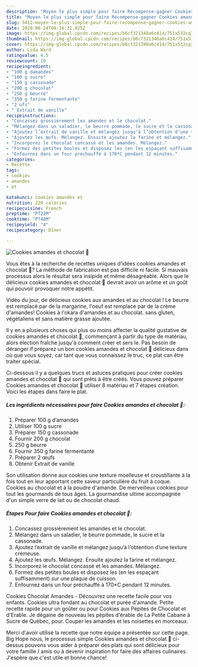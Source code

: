 ```yaml
---
description: "Moyen le plus simple pour faire Récompense-gagner Cookies amandes et chocolat 🤎"
title: "Moyen le plus simple pour faire Récompense-gagner Cookies amandes et chocolat 🤎"
slug: 3412-moyen-le-plus-simple-pour-faire-recompense-gagner-cookies-amandes-et-chocolat
date: 2020-06-24T08:16:21.025Z
image: https://img-global.cpcdn.com/recipes/b6cf321348a6c414/751x532cq70/cookies-amandes-et-chocolat-🤎-photo-principale-de-la-recette.jpg
thumbnail: https://img-global.cpcdn.com/recipes/b6cf321348a6c414/751x532cq70/cookies-amandes-et-chocolat-🤎-photo-principale-de-la-recette.jpg
cover: https://img-global.cpcdn.com/recipes/b6cf321348a6c414/751x532cq70/cookies-amandes-et-chocolat-🤎-photo-principale-de-la-recette.jpg
author: Lida Ward
ratingvalue: 4.5
reviewcount: 10
recipeingredient:
- "100 g damandes"
- "100 g sucre"
- "150 g cassonade"
- "200 g chocolat"
- "250 g beurre"
- "350 g farine fermentante"
- "2 ufs"
- " Extrait de vanille"
recipeinstructions:
- "Concassez grossièrement les amandes et le chocolat."
- "Mélangez dans un saladier, le beurre pommade, le sucre et la cassonade."
- "Ajoutez l’extrait de vanille et mélangez jusqu’à l’obtention d’une texture crémeuse."
- "Ajoutez les œufs. Mélangez. Ensuite ajoutez la farine et mélangez."
- "Incorporez le chocolat concassé et les amandes. Mélangez."
- "Formez des petites boules et disposez les (en les espaçant suffisamment) sur une plaque de cuisson."
- "Enfournez dans un four préchauffé à 170*C pendant 12 minutes."
categories:
- Recette
tags:
- cookies
- amandes
- et

katakunci: cookies amandes et 
nutrition: 229 calories
recipecuisine: French
preptime: "PT22M"
cooktime: "PT48M"
recipeyield: "4"
recipecategory: Dîner

---
```



![Cookies amandes et chocolat 🤎](https://img-global.cpcdn.com/recipes/b6cf321348a6c414/751x532cq70/cookies-amandes-et-chocolat-🤎-photo-principale-de-la-recette.jpg)

Vous êtes à la recherche de recettes uniques d'idées cookies amandes et chocolat 🤎? La méthode de fabrication est pas difficile ni facile. Si mauvais processus alors le résultat sera insipide et même désagréable. Alors que le délicieux cookies amandes et chocolat 🤎 devrait avoir un arôme et un goût qui pouvoir provoquer notre appétit.

Vidéo du jour, de délicieux cookies aux amandes et au chocolat ! Le beurre est remplacé par de la margarine, l&#39;oeuf est remplace par de la crème d&#39;amandes! Cookies à l&#39;okara d&#39;amandes et au chocolat. sans gluten, végétaliens et sans matière grasse ajoutée.

Il y en a plusieurs choses qui plus ou moins affecter la qualité gustative de cookies amandes et chocolat 🤎, commençant à partir du type de matériau, alors élection fraîche jusqu'à comment créer et sers le. Pas besoin de déranger if préparez un bon cookies amandes et chocolat 🤎 délicieux dans où que vous soyez, car tant que vous connaissez le truc, ce plat can être traiter spécial.


Ci-dessous il y a quelques trucs et astuces pratiques pour créer cookies amandes et chocolat 🤎 qui sont prêts à être créés. Vous pouvez préparer Cookies amandes et chocolat 🤎 utiliser 8 matériau et 7 étapes création. Voici les étapes dans faire le plat.

<!--inarticleads1-->

##### Les ingrédients nécessaires pour faire Cookies amandes et chocolat 🤎:

1. Préparer 100 g d’amandes
1. Utiliser 100 g sucre
1. Préparer 150 g cassonade
1. Fournir 200 g chocolat
1.  250 g beurre
1. Fournir 350 g farine fermentante
1. Préparer 2 œufs
1. Obtenir  Extrait de vanille


Son utilisation donne aux cookies une texture moelleuse et croustillante à la fois tout en leur apportant cette saveur particulière du fruit à coque. Cookies au chocolat et à la poudre d&#39;amande. De merveilleux cookies pour tout les gourmands de tous âges. La gourmandise ultime accompagnée d&#39;un simple verre de lait ou de chocolat chaud. 

<!--inarticleads2-->

##### Étapes Pour faire Cookies amandes et chocolat 🤎:

1. Concassez grossièrement les amandes et le chocolat.
1. Mélangez dans un saladier, le beurre pommade, le sucre et la cassonade.
1. Ajoutez l’extrait de vanille et mélangez jusqu’à l’obtention d’une texture crémeuse.
1. Ajoutez les œufs. Mélangez. Ensuite ajoutez la farine et mélangez.
1. Incorporez le chocolat concassé et les amandes. Mélangez.
1. Formez des petites boules et disposez les (en les espaçant suffisamment) sur une plaque de cuisson.
1. Enfournez dans un four préchauffé à 170*C pendant 12 minutes.


Cookies Chocolat Amandes - Découvrez une recette facile pour vos enfants. Cookies ultra fondant au chocolat et purée d&#39;amande. Petite recette rapide pour un goûter ou pour Cookies aux Pépites de Chocolat et d&#39;Erable. Je dégaine de nouveau les pépites d&#39;érable de La Petite Cabane à Sucre de Québec, pour. Couper les amandes et les noisettes en morceaux. 


Merci d'avoir utilisé la recette que notre équipe a présentée sur cette page. Big Hope nous, le processus simple Cookies amandes et chocolat 🤎 ci-dessus pouvons vous aider à préparer des plats qui sont délicieux pour votre famille / amis ou à devenir inspiration for faire des affaires culinaires. J'espère que c'est utile et bonne chance!
